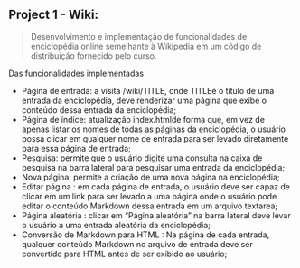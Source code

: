 ## Project 1 - Wiki:

>  Desenvolvimento e implementação de funcionalidades de enciclopédia online semelhante à Wikipedia em um código de distribuição fornecido pelo curso.

Das funcionalidades implementadas

* Página de entrada: a visita /wiki/TITLE, onde TITLEé o título de uma entrada da enciclopédia, deve renderizar uma página que exibe o conteúdo dessa entrada da enciclopédia;
* Página de índice:  atualização index.htmlde forma que, em vez de apenas listar os nomes de todas as páginas da enciclopédia, o usuário possa clicar em qualquer nome de entrada para ser levado diretamente para essa página de entrada;
* Pesquisa: permite que o usuário digite uma consulta na caixa de pesquisa na barra lateral para pesquisar uma entrada da enciclopédia;
* Nova página: permite a criação de uma nova página na enciclopédia;
* Editar página : em cada página de entrada, o usuário deve ser capaz de clicar em um link para ser levado a uma página onde o usuário pode editar o conteúdo Markdown dessa entrada em um arquivo textarea;
* Página aleatória : clicar em “Página aleatória” na barra lateral deve levar o usuário a uma entrada aleatória da enciclopédia;
* Conversão de Markdown para HTML : Na página de cada entrada, qualquer conteúdo Markdown no arquivo de entrada deve ser convertido para HTML antes de ser exibido ao usuário;
